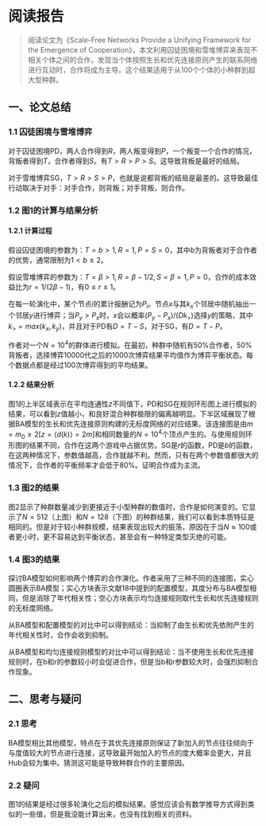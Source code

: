 # 阅读报告

> 阅读论文为《Scale-Free Networks Provide a Unifying Framework for the Emergence of Cooperation》，本文利用囚徒困境和雪堆博弈来表现不相关个体之间的合作，发现当个体按照生长和优先连接原则产生的联系网络进行互动时，合作将成为主导。这个结果适用于从100个个体的小种群到超大型种群。

## 一、论文总结

### 1.1 囚徒困境与雪堆博弈

对于囚徒困境PD，两人合作得到$R$，两人叛变得到$P$，一个叛变一个合作的情况，背叛者得到$T$，合作者得到$S$。有$T>R>P>S$。这导致背叛是最好的结局。

对于雪堆博弈SG，$T>R>S>P$，也就是说都背叛的结局是最差的。这导致最佳行动取决于对手：对手合作，则背叛；对手背叛，则合作。

### 1.2 图1的计算与结果分析

#### 1.2.1 计算过程

假设囚徒困境的参数为：$T=b>1, R=1, P=S=0$，其中$b$为背叛者对于合作者的优势，通常限制为$1<b\le2$。

假设雪堆博弈的参数为：$T=\beta>1,R=\beta-1/2,S=\beta=1,P=0$，合作的成本效益比为$r=1/(2\beta-1)$，有$0\le r\le 1$。

在每一轮演化中，某个节点$i$的累计报酬记为$P_i$。节点$x$与其$k_x$个邻居中随机抽出一个邻居$y$进行博弈；当$P_y>P_x$时，$x$会以概率$(P_y-P_x)/(Dk_>)$选择$y$的策略，其中$k_>=max(k_x,k_y)$，并且对于PD有$D=T-S$，对于SG，有$D=T-P$。

作者对一个$N=10^4$的群体进行模拟。在最初，种群中随机有50%合作者，50%背叛者，选择博弈10000代之后的1000次博弈结果平均值作为博弈平衡状态。每个数据点都是经过100次博弈得到的平均结果。

#### 1.2.2 结果分析

图1的上半区域表示在平均连通性$z$不同值下，PD和SG在规则环形图上进行模拟的结果，可以看到$z$值越小，和良好混合种群极限的偏离越明显。下半区域展现了根据BA模型的生长和优先连接原则构建的无标度网络的对应结果。该连接图是由$m=m_0\ge2[z=\langle d(k)\rangle=2m]$和相同数量的$N=10^4$个顶点产生的。与使用规则环形图的结果不同，合作在这两个游戏中占据优势。SG是$r$的函数，PD是$b$的函数，在这两种情况下，参数值越高，合作就越不利。然而，只有在两个参数值都很大的情况下，合作者的平衡频率才会低于80%。证明合作成为主流。

### 1.3 图2的结果

图2显示了种群数量减少到更接近于小型种群的数值时，合作是如何演变的。它显示了$N=512$（上图）和$N=128$（下图）的种群结果，我们可以看到本质特征是相同的。但是对于较小种群规模，结果表现出较大的振荡，原因在于当$N\approx100$或者更小时，更不容易达到平衡状态，甚至会有一种特定类型灭绝的可能。

### 1.4 图3的结果

探讨BA模型如何影响两个博弈的合作演化。作者采用了三种不同的连接图，实心圆圈表示BA模型；实心方块表示文献18中提到的配置模型，其度分布与BA模型相同，但是消除了年代相关性；空心方块表示均匀连接规则取代生长和优先连接规则的无标度网络。

从BA模型和配置模型的对比中可以得到结论：当抑制了由生长和优先依附产生的年代相关性时，合作会收到抑制。

从BA模型和均匀连接规则模型的对比中可以得到结论：当不使用生长和优先连接规则时，在b和r的参数较小时会促进合作，但是当b和r参数较大时，会强烈抑制合作现象。

## 二、思考与疑问

### 2.1 思考

BA模型相比其他模型，特点在于其优先连接原则保证了新加入的节点往往倾向于与度值较大的节点进行连接，这导致最开始加入的节点的度大概率会更大，并且Hub会较为集中。猜测这可能是导致种群合作的主要原因。

### 2.2 疑问

图1的结果是经过很多轮演化之后的模拟结果。感觉应该会有数学推导方式得到类似的一些值，但是我没能计算出来，也没有找到相关的资料。